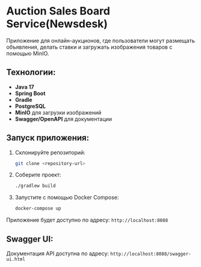 # Auction Sales Board Service(Newsdesk)

Приложение для онлайн-аукционов, где пользователи могут размещать объявления, делать ставки и загружать изображения товаров с помощью MinIO.

## Технологии:
- **Java 17**
- **Spring Boot**
- **Gradle**
- **PostgreSQL**
- **MinIO** для загрузки изображений
- **Swagger/OpenAPI** для документации

## Запуск приложения:

1. Склонируйте репозиторий:
   ```bash
   git clone <repository-url>
   ```
2. Соберите проект:
   ```bash
   ./gradlew build
   ```

3. Запустите с помощью Docker Compose:
   ```bash
   docker-compose up
   ```

Приложение будет доступно по адресу: `http://localhost:8088`

## Swagger UI:
Документация API доступна по адресу:
`http://localhost:8088/swagger-ui.html`



